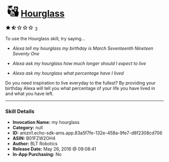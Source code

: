 # &nbsp;<img src="skill_icon" alt="Hourglass icon" width="36"> [Hourglass](http://alexa.amazon.com/#skills/amzn1.echo-sdk-ams.app.83a5f7fe-132e-458a-9fe7-d8f2308cd706)
![1.8 stars](../../images/ic_star_black_18dp_1x.png)![1.8 stars](../../images/ic_star_half_black_18dp_1x.png)![1.8 stars](../../images/ic_star_border_black_18dp_1x.png)![1.8 stars](../../images/ic_star_border_black_18dp_1x.png)![1.8 stars](../../images/ic_star_border_black_18dp_1x.png) 3

To use the Hourglass skill, try saying...

* *Alexa tell my hourglass my birthday is March Seventeenth Nineteen Seventy One*

* *Alexa ask my hourglass how much longer should I expect to live*

* *Alexa ask my hourglass what percentage have I lived*

Do you need inspiration to live everyday to the fullest? By providing your birthday Alexa will tell you what percentage of your life you have lived in and what you have left.

***

### Skill Details

* **Invocation Name:** my hourglass
* **Category:** null
* **ID:** amzn1.echo-sdk-ams.app.83a5f7fe-132e-458a-9fe7-d8f2308cd706
* **ASIN:** B01FZW2OH4
* **Author:** BLT Robotics
* **Release Date:** May 26, 2016 @ 09:08:41
* **In-App Purchasing:** No
